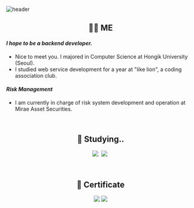 ![header](https://capsule-render.vercel.app/api?type=Waving&color=6AAFE6&fontColor=34314c&height=250&section=header&text=Gyuhwan%20Hwang&fontSize=80&animation=twinkling)

<h2 align="center">🙋‍♂ ️ME </h2>

####  _I hope to be a backend developer._
- Nice to meet you. I majored in Computer Science at Hongik University (Seoul).
- I studied web service development for a year at "like lion", a coding association club.
####  _Risk Management_
- I am currently in charge of risk system development and operation at Mirae Asset Securities.
<br>

<h2 align="center">📝 Studying.. </h2>
<p align="center">
  <img src="https://img.shields.io/badge/Java-007396?style=flat-square&logo=Java&logoColor=white"/></a>&nbsp 
  <img src="https://img.shields.io/badge/Spring-6DB33F?style=flat-square&logo=Spring&logoColor=white"/></a>&nbsp
</p>
<br>

<h2 align="center">📗 Certificate </h2>
<p align="center">
  <img src="https://img.shields.io/badge/Engineer Information Processin-정보처리기사-red"/>
  <img src="https://img.shields.io/badge/SQL Developer-SQL개발자-FFC312"/>
</p>


<!--
**gyuhwanhwang/gyuhwanhwang** is a ✨ _special_ ✨ repository because its `README.md` (this file) appears on your GitHub profile.

Here are some ideas to get you started:

- 🔭 I’m currently working on ...
- 🌱 I’m currently learning ...
- 👯 I’m looking to collaborate on ...
- 🤔 I’m looking for help with ...
- 💬 Ask me about ...
- 📫 How to reach me: ...
- 😄 Pronouns: ...
- ⚡ Fun fact: ...
-->
